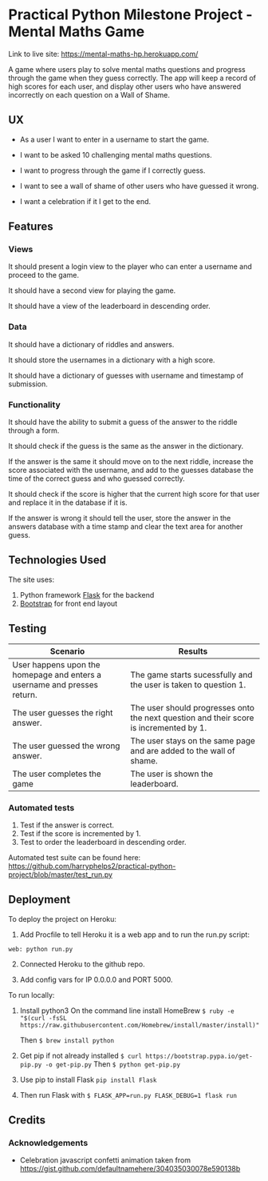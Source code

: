# Practical Python Milestone Project - Mental Maths Game

Link to live site: https://mental-maths-hp.herokuapp.com/

A game where users play to solve mental maths questions and progress through the game when they guess correctly. The app will keep a record of high scores for each user, and display other users who have answered incorrectly on each question on a Wall of Shame.

## UX
 
- As a user I want to enter in a username to start the game.

- I want to be asked 10 challenging mental maths questions.

- I want to progress through the game if I correctly guess.

- I want to see a wall of shame of other users who have guessed it wrong.

- I want a celebration if it I get to the end.

## Features

### Views

It should present a login view to the player who can enter a username and proceed to the game.

It should have a second view for playing the game.

It should have a view of the leaderboard in descending order.

### Data

It should have a dictionary of riddles and answers.

It should store the usernames in a dictionary with a high score.

It should have a dictionary of guesses with username and timestamp of submission.

### Functionality

It should have the ability to submit a guess of the answer to the riddle through a form.

It should check if the guess is the same as the answer in the dictionary.

If the answer is the same it should move on to the next riddle, increase the score associated with the username, and add to the guesses database the time of the correct guess and who guessed correctly. 

It should check if the score is higher that the current high score for that user and replace it in the database if it is. 

If the answer is wrong it should tell the user, store the answer in the answers database with a time stamp and clear the text area for another guess. 

## Technologies Used

The site uses:

1. Python framework [Flask](http://flask.pocoo.org/) for the backend
2. [Bootstrap](https://getbootstrap.com/) for front end layout

## Testing

| Scenario                                                                 | Results                                                                                |
|--------------------------------------------------------------------------|----------------------------------------------------------------------------------------|
| User happens upon the homepage and enters a username and presses return. | The game starts sucessfully and the user is taken to question 1.                       |
| The user guesses the right answer.                                       | The user should progresses onto the next question and their score is incremented by 1. |
| The user guessed the wrong answer.                                       | The user stays on the same page and are added to the wall of shame.                    |
| The user completes the game                                              | The user is shown the leaderboard.                                                     |

### Automated tests

1. Test if the answer is correct.
2. Test if the score is incremented by 1.
3. Test to order the leaderboard in descending order.

Automated test suite can be found here: https://github.com/harryphelps2/practical-python-project/blob/master/test_run.py

## Deployment

To deploy the project on Heroku:

1. Add Procfile to tell Heroku it is a web app and to run the run.py script:

```web: python run.py```

2. Connected Heroku to the github repo.

3. Add config vars for IP 0.0.0.0 and PORT 5000.


To run locally:

1. Install python3
   On the command line install HomeBrew
   ```$ ruby -e "$(curl -fsSL https://raw.githubusercontent.com/Homebrew/install/master/install)"```

   Then 
   ```$ brew install python```

2. Get pip if not already installed
```$ curl https://bootstrap.pypa.io/get-pip.py -o get-pip.py```
Then
```$ python get-pip.py```

3. Use pip to install Flask
   ```pip install Flask```

4. Then run Flask with 
```$ FLASK_APP=run.py FLASK_DEBUG=1 flask run```

## Credits

### Acknowledgements

- Celebration javascript confetti animation taken from https://gist.github.com/defaultnamehere/304035030078e590138b
